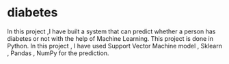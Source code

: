 # diabetes
In this project ,I have built a system that can predict whether a person has diabetes or not with the help of Machine Learning. This project is done in Python. In this project , I have used Support Vector Machine model , Sklearn , Pandas , NumPy for the prediction.
